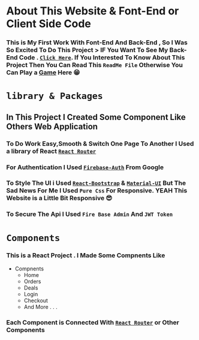# About This Website & Font-End or Client Side Code

### This is My First Work With Font-End And Back-End , So I Was So Excited To Do This Project > IF You Want To See My Back-End Code . [```Click Here```](https://github.com/Porgramming-Hero-web-course/full-stack-server-Aminul-Islam565688). If You Interested To Know About This Project Then You Can Read This ```ReadMe File``` Otherwise You Can Play a [Game](https://www.google.com/search?q=tic+tac+toe+game&sxsrf=ALeKk02_wL_mi-6ph-SiuuhThECoZ4QG-A%3A1617383258290&ei=Wk9nYKScEZP0rAGC2LrAAw&oq=tic+tac&gs_lcp=Cgdnd3Mtd2l6EAMYADIECAAQQzIKCAAQsQMQgwEQQzIICAAQkQIQiwMyBQgAEJECMgoIABCxAxBDEIsDMgcIABBDEIsDMgcIABBDEIsDMgcIABBDEIsDMgUILhCLAzIFCAAQiwM6BwgjEOoCECc6BAgjECc6BAguEEM6CAgAELEDEIMBOgIIADoKCC4QsQMQQxCLAzoKCAAQsQMQsQMQCjoCCC46BwgAELEDEENQkyJYuS9goD9oAXACeACAAbkCiAH3DJIBBzAuNi4xLjGYAQCgAQGqAQdnd3Mtd2l6sAEKuAEDwAEB&sclient=gws-wiz) Here 😁


# ```library & Packages```

## In This Project I Created Some Component Like Others Web Application

### To Do Work Easy,Smooth & Switch One Page To Another I Used a library  of React [```React Router```](https://reactrouter.com/web/guides/quick-start)

### For Authentication I Used [```Firebase-Auth```](https://firebase.google.com/products/auth?gclid=CjwKCAjwgZuDBhBTEiwAXNofRF76U44i5RCTPf45sGlJoEHg1qPtUVUHza3GHb106EXHo3cM-rSZqxoCmnMQAvD_BwE&gclsrc=aw.ds) From Google

### To Style The UI i Used [```React-Bootstrap```](https://react-bootstrap.github.io/) & [```Material-UI```](https://material-ui.com/) But The Sad News For Me I Used ```Pure Css``` For Responsive. YEAH This Website is a Little Bit Responsive 😎

### To Secure The Api I Used ```Fire Base Admin``` And ```JWT Token``` 

# ```Components```

### This is a React Project . I Made Some Compnents Like

* Compnents
  * Home
  * Orders
  * Deals
  * Login
  * Checkout 
  * And More . . .

### Each Component is Connected With  [```React Router```](https://reactrouter.com/web/guides/quick-start) or Other Components

